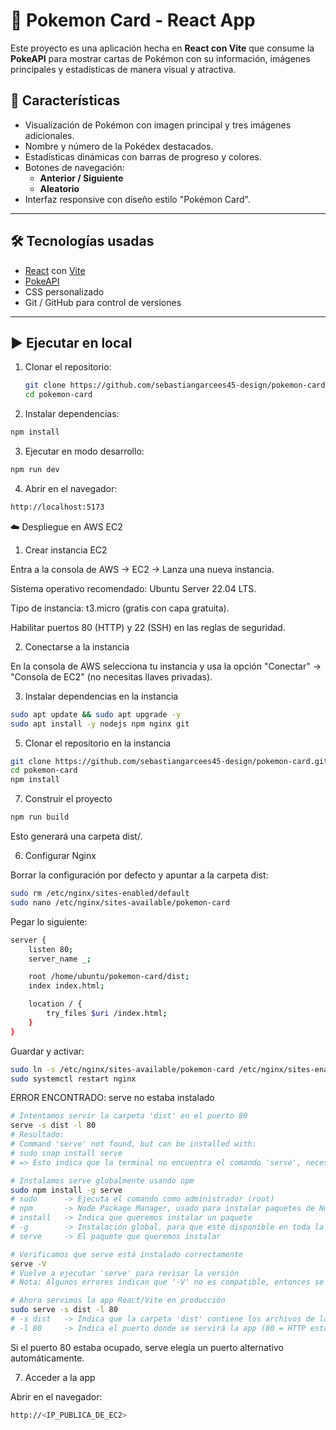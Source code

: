 # 🎴 Pokemon Card - React App

Este proyecto es una aplicación hecha en **React con Vite** que consume la **PokeAPI** para mostrar cartas de Pokémon con su información, imágenes principales y estadísticas de manera visual y atractiva.

## 🚀 Características
- Visualización de Pokémon con imagen principal y tres imágenes adicionales.
- Nombre y número de la Pokédex destacados.
- Estadísticas dinámicas con barras de progreso y colores.
- Botones de navegación:
  - **Anterior / Siguiente**
  - **Aleatorio**
- Interfaz responsive con diseño estilo "Pokémon Card".

---

## 🛠️ Tecnologías usadas
- [React](https://react.dev/) con [Vite](https://vitejs.dev/)
- [PokeAPI](https://pokeapi.co/)
- CSS personalizado
- Git / GitHub para control de versiones

---

## ▶️ Ejecutar en local

1. Clonar el repositorio:
   ```bash
   git clone https://github.com/sebastiangarcees45-design/pokemon-card.git
   cd pokemon-card
2. Instalar dependencias:
```bash
npm install
```

3. Ejecutar en modo desarrollo:
```bash
npm run dev
```

4. Abrir en el navegador:
```bash
http://localhost:5173
```

☁️ Despliegue en AWS EC2
1. Crear instancia EC2

Entra a la consola de AWS → EC2 → Lanza una nueva instancia.

Sistema operativo recomendado: Ubuntu Server 22.04 LTS.

Tipo de instancia: t3.micro (gratis con capa gratuita).

Habilitar puertos 80 (HTTP) y 22 (SSH) en las reglas de seguridad.

2. Conectarse a la instancia

En la consola de AWS selecciona tu instancia y usa la opción "Conectar" → "Consola de EC2" (no necesitas llaves privadas).

3. Instalar dependencias en la instancia
```bash
sudo apt update && sudo apt upgrade -y
sudo apt install -y nodejs npm nginx git
```
5. Clonar el repositorio en la instancia
```bash
git clone https://github.com/sebastiangarcees45-design/pokemon-card.git
cd pokemon-card
npm install
```
7. Construir el proyecto
```bash
npm run build
```

Esto generará una carpeta dist/.

6. Configurar Nginx

Borrar la configuración por defecto y apuntar a la carpeta dist:
```bash
sudo rm /etc/nginx/sites-enabled/default
sudo nano /etc/nginx/sites-available/pokemon-card
```

Pegar lo siguiente:
```bash
server {
    listen 80;
    server_name _;

    root /home/ubuntu/pokemon-card/dist;
    index index.html;

    location / {
        try_files $uri /index.html;
    }
}
```

Guardar y activar:
```bash
sudo ln -s /etc/nginx/sites-available/pokemon-card /etc/nginx/sites-enabled/
sudo systemctl restart nginx
```

ERROR ENCONTRADO: 
serve no estaba instalado
```bash
# Intentamos servir la carpeta 'dist' en el puerto 80
serve -s dist -l 80
# Resultado:
# Command 'serve' not found, but can be installed with:
# sudo snap install serve
# => Esto indica que la terminal no encuentra el comando 'serve', necesitamos instalarlo.

# Instalamos serve globalmente usando npm
sudo npm install -g serve
# sudo      -> Ejecuta el comando como administrador (root)
# npm       -> Node Package Manager, usado para instalar paquetes de Node.js
# install   -> Indica que queremos instalar un paquete
# -g        -> Instalación global, para que esté disponible en toda la máquina
# serve     -> El paquete que queremos instalar

# Verificamos que serve está instalado correctamente
serve -V
# Vuelve a ejecutar 'serve' para revisar la versión
# Nota: Algunos errores indican que '-V' no es compatible, entonces se puede omitir.

# Ahora servimos la app React/Vite en producción
sudo serve -s dist -l 80
# -s dist   -> Indica que la carpeta 'dist' contiene los archivos de la app
# -l 80     -> Indica el puerto donde se servirá la app (80 = HTTP estándar)
```
Si el puerto 80 estaba ocupado, serve elegía un puerto alternativo automáticamente.

7. Acceder a la app

Abrir en el navegador:
```bash
http://<IP_PUBLICA_DE_EC2>
```
